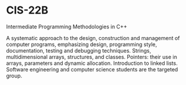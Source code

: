 # CIS-22B 

Intermediate Programming Methodologies in C++

A systematic approach to the design, construction and management of computer programs, emphasizing design, programming style, documentation, testing and debugging techniques. Strings, multidimensional arrays, structures, and classes. Pointers: their use in arrays, parameters and dynamic allocation. Introduction to linked lists. Software engineering and computer science students are the targeted group.
